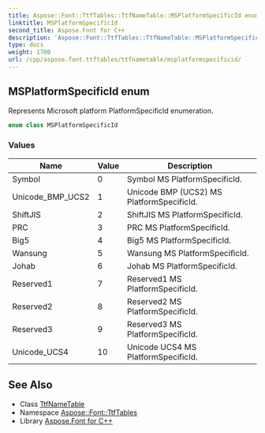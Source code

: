 ```yaml
---
title: Aspose::Font::TtfTables::TtfNameTable::MSPlatformSpecificId enum
linktitle: MSPlatformSpecificId
second_title: Aspose.Font for C++
description: 'Aspose::Font::TtfTables::TtfNameTable::MSPlatformSpecificId enum. Represents Microsoft platform PlatformSpecificId enumeration in C++.'
type: docs
weight: 1700
url: /cpp/aspose.font.ttftables/ttfnametable/msplatformspecificid/
---
```

## MSPlatformSpecificId enum


Represents Microsoft platform PlatformSpecificId enumeration.

```cpp
enum class MSPlatformSpecificId
```

### Values

| Name | Value | Description |
| --- | --- | --- |
| Symbol | 0 | Symbol MS PlatformSpecificId. |
| Unicode_BMP_UCS2 | 1 | Unicode BMP (UCS2) MS PlatformSpecificId. |
| ShiftJIS | 2 | ShiftJIS MS PlatformSpecificId. |
| PRC | 3 | PRC MS PlatformSpecificId. |
| Big5 | 4 | Big5 MS PlatformSpecificId. |
| Wansung | 5 | Wansung MS PlatformSpecificId. |
| Johab | 6 | Johab MS PlatformSpecificId. |
| Reserved1 | 7 | Reserved1 MS PlatformSpecificId. |
| Reserved2 | 8 | Reserved2 MS PlatformSpecificId. |
| Reserved3 | 9 | Reserved3 MS PlatformSpecificId. |
| Unicode_UCS4 | 10 | Unicode UCS4 MS PlatformSpecificId. |

## See Also

* Class [TtfNameTable](../)
* Namespace [Aspose::Font::TtfTables](../../)
* Library [Aspose.Font for C++](../../../)

